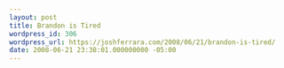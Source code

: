 ```yaml
---
layout: post
title: Brandon is Tired
wordpress_id: 306
wordpress_url: https://joshferrara.com/2008/06/21/brandon-is-tired/
date: 2008-06-21 23:38:01.000000000 -05:00
---
```

<!--Mime Type of File is image/jpeg --><div class="postie-image-div"><a href="https://joshferrara.com/wp-photos/20080622-003801-1.jpg"><img src="https://joshferrara.com/wp-photos/thumb.20080622-003801-1.jpg" alt="" style="3px;" class="postie-image" /></a></div>
